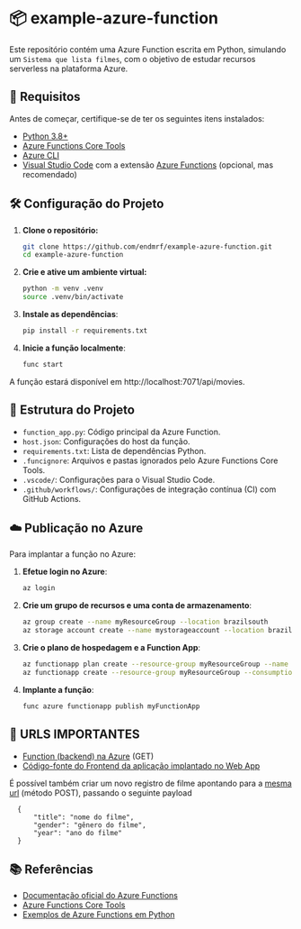# 📦 example-azure-function

Este repositório contém uma Azure Function escrita em Python, simulando um `Sistema que lista filmes`, com o objetivo de estudar recursos serverless na plataforma Azure.

## 🚀 Requisitos

Antes de começar, certifique-se de ter os seguintes itens instalados:

- [Python 3.8+](https://www.python.org/downloads/)
- [Azure Functions Core Tools](https://learn.microsoft.com/pt-br/azure/azure-functions/functions-run-local)
- [Azure CLI](https://learn.microsoft.com/pt-br/cli/azure/install-azure-cli)
- [Visual Studio Code](https://code.visualstudio.com/) com a extensão [Azure Functions](https://marketplace.visualstudio.com/items?itemName=ms-azuretools.vscode-azurefunctions) (opcional, mas recomendado)

## 🛠️ Configuração do Projeto

1. **Clone o repositório:**

   ```bash
   git clone https://github.com/endmrf/example-azure-function.git
   cd example-azure-function

2. **Crie e ative um ambiente virtual:**
  
   ```bash
   python -m venv .venv
   source .venv/bin/activate

3. **Instale as dependências**:
   ```bash
   pip install -r requirements.txt

4. **Inicie a função localmente**:
   ```bash
   func start

A função estará disponível em http://localhost:7071/api/movies.

## 📁 Estrutura do Projeto
- `function_app.py`: Código principal da Azure Function.
- `host.json`: Configurações do host da função.
- `requirements.txt`: Lista de dependências Python.
- `.funcignore`: Arquivos e pastas ignorados pelo Azure Functions Core Tools.
- `.vscode/`: Configurações para o Visual Studio Code.
- `.github/workflows/`: Configurações de integração contínua (CI) com GitHub Actions.

## ☁️ Publicação no Azure
Para implantar a função no Azure:

1. **Efetue login no Azure**:

   ```bash
   az login

2. **Crie um grupo de recursos e uma conta de armazenamento**:

   ```bash
   az group create --name myResourceGroup --location brazilsouth
   az storage account create --name mystorageaccount --location brazilsouth --resource-group myResourceGroup --sku Standard_LRS

3. **Crie o plano de hospedagem e a Function App**:

   ```bash
   az functionapp plan create --resource-group myResourceGroup --name myFunctionPlan --location brazilsouth --number-of-workers 1 --sku B1 --is-linux
   az functionapp create --resource-group myResourceGroup --consumption-plan-location brazilsouth --runtime python --runtime-version 3.8 --functions-version 3 --name myFunctionApp --storage-account mystorageaccount
   
4. **Implante a função**:

    ```bash
    func azure functionapp publish myFunctionApp

## 🔗 URLS IMPORTANTES
- [Function (backend) na Azure](https://my-function-app-hqakhdcncxgmhad6.eastus-01.azurewebsites.net/api/movies) (GET)
- [Código-fonte do Frontend da aplicação implantado no Web App](https://github.com/ttuca123/trabalho-servless)

É possível também criar um novo registro de filme apontando para a [mesma url](https://my-function-app-hqakhdcncxgmhad6.eastus-01.azurewebsites.net/api/movies) (método POST), passando o seguinte payload 

   
      {
          "title": "nome do filme",
          "gender": "gênero do filme",
          "year": "ano do filme"
      }
    
## 📚 Referências

- [Documentação oficial do Azure Functions](https://learn.microsoft.com/pt-br/azure/azure-functions/)
- ​[Azure Functions Core Tools​](https://learn.microsoft.com/pt-br/azure/azure-functions/functions-run-local?tabs=windows%2Cisolated-process%2Cnode-v4%2Cpython-v2%2Chttp-trigger%2Ccontainer-apps&pivots=programming-language-python)
- [Exemplos de Azure Functions em Python​](https://github.com/yokawasa/azure-functions-python-samples)
